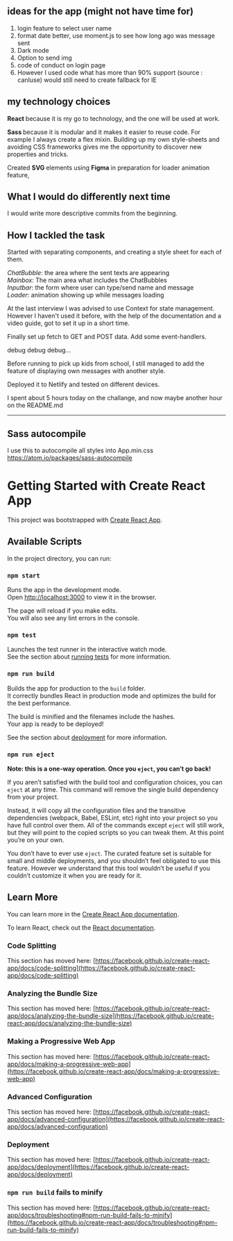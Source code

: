 ## ideas for the app (might not have time for)
<ol>
  <li>login feature to select user name</li>
  <li>format date better, use moment.js to see how long ago was message sent</li>
  <li>Dark mode</li>  
  <li>Option to send img</li>
  <li>code of conduct on login page</li>
  <li>However I used code what has more than 90% support (source : canIuse) would still need to create fallback for IE </li>
</ol>

## my technology choices
 <strong>React  </strong> because it is my go to technology, and the one will be used at work.

 <strong>Sass  </strong> because it is modular and it makes it easier to reuse code. For example I always create a flex mixin.
Building up my own style-sheets and avoiding CSS frameworks gives me the opportunity to discover new properties and tricks.

Created  <strong>SVG </strong> elements using  <strong>Figma  </strong>in preparation for loader animation feature,

## What I would do differently next time

I would write more descriptive commits from the beginning.

## How I tackled the task
Started with separating components, and creating a style sheet for each of them.

<i>ChatBubble</i>: the area where the sent texts are appearing<br>
<i>Mainbox</i>: The main area what includes the ChatBubbles<br>
<i>Inputbar</i>: the form where user can type/send name and message<br>
<i>Loader</i>: animation showing up while messages loading

At the last interview I was advised to use Context for state management. However I haven't used it before, with the help of the documentation and a video guide,  got to set it up in a short time.  

Finally set up fetch to GET and POST data. Add some event-handlers.

 debug debug debug...

Before running to pick up kids from school, I still managed to add the feature of displaying own messages with another style.

Deployed it to Netlify and tested on different devices.

I spent about 5 hours today on the challange, and now maybe another hour on the README.md
***

## Sass autocompile

I use this to autocompile all styles into App.min.css
https://atom.io/packages/sass-autocompile


# Getting Started with Create React App

This project was bootstrapped with [Create React App](https://github.com/facebook/create-react-app).

## Available Scripts

In the project directory, you can run:

### `npm start`

Runs the app in the development mode.\
Open [http://localhost:3000](http://localhost:3000) to view it in the browser.

The page will reload if you make edits.\
You will also see any lint errors in the console.

### `npm test`

Launches the test runner in the interactive watch mode.\
See the section about [running tests](https://facebook.github.io/create-react-app/docs/running-tests) for more information.

### `npm run build`

Builds the app for production to the `build` folder.\
It correctly bundles React in production mode and optimizes the build for the best performance.

The build is minified and the filenames include the hashes.\
Your app is ready to be deployed!

See the section about [deployment](https://facebook.github.io/create-react-app/docs/deployment) for more information.

### `npm run eject`

**Note: this is a one-way operation. Once you `eject`, you can’t go back!**

If you aren’t satisfied with the build tool and configuration choices, you can `eject` at any time. This command will remove the single build dependency from your project.

Instead, it will copy all the configuration files and the transitive dependencies (webpack, Babel, ESLint, etc) right into your project so you have full control over them. All of the commands except `eject` will still work, but they will point to the copied scripts so you can tweak them. At this point you’re on your own.

You don’t have to ever use `eject`. The curated feature set is suitable for small and middle deployments, and you shouldn’t feel obligated to use this feature. However we understand that this tool wouldn’t be useful if you couldn’t customize it when you are ready for it.

## Learn More

You can learn more in the [Create React App documentation](https://facebook.github.io/create-react-app/docs/getting-started).

To learn React, check out the [React documentation](https://reactjs.org/).

### Code Splitting

This section has moved here: [https://facebook.github.io/create-react-app/docs/code-splitting](https://facebook.github.io/create-react-app/docs/code-splitting)

### Analyzing the Bundle Size

This section has moved here: [https://facebook.github.io/create-react-app/docs/analyzing-the-bundle-size](https://facebook.github.io/create-react-app/docs/analyzing-the-bundle-size)

### Making a Progressive Web App

This section has moved here: [https://facebook.github.io/create-react-app/docs/making-a-progressive-web-app](https://facebook.github.io/create-react-app/docs/making-a-progressive-web-app)

### Advanced Configuration

This section has moved here: [https://facebook.github.io/create-react-app/docs/advanced-configuration](https://facebook.github.io/create-react-app/docs/advanced-configuration)

### Deployment

This section has moved here: [https://facebook.github.io/create-react-app/docs/deployment](https://facebook.github.io/create-react-app/docs/deployment)

### `npm run build` fails to minify

This section has moved here: [https://facebook.github.io/create-react-app/docs/troubleshooting#npm-run-build-fails-to-minify](https://facebook.github.io/create-react-app/docs/troubleshooting#npm-run-build-fails-to-minify)
